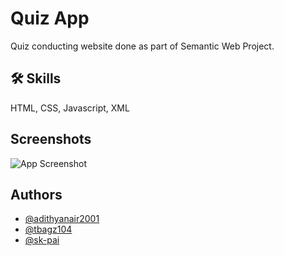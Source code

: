 
# Quiz App

Quiz conducting website done as part of Semantic Web Project.


## 🛠 Skills
HTML, CSS, Javascript, XML



## Screenshots

![App Screenshot]([https://via.placeholder.com/468x300?text=App+Screenshot+Here](https://github.com/adithyanair2001/Quiz-App/commit/cde9ccb35a8406dc3c4cc94fc13ee267a359e803))


## Authors

- [@adithyanair2001](https://www.github.com/octokatherine)
- [@tbagz104](https://github.com/tbagz104)
- [@sk-pai](https://github.com/sk-pai)

